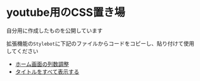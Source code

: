 # youtube用のCSS置き場
自分用に作成したものを公開しています

拡張機能の`Stylebot`に下記のファイルからコードをコピーし、貼り付けて使用してください

+ [ホーム画面の列数調整](https://github.com/koseiccc/CSS_YouTube/blob/main/HomeGrid.txt)
+ [タイトルをすべて表示する](https://github.com/koseiccc/CSS_YouTube/blob/main/FullTitle.txt)
